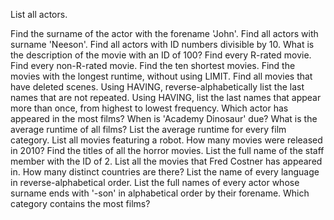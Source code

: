 List all actors.

Find the surname of the actor with the forename 'John'.
Find all actors with surname 'Neeson'.
Find all actors with ID numbers divisible by 10.
What is the description of the movie with an ID of 100?
Find every R-rated movie.
Find every non-R-rated movie.
Find the ten shortest movies.
Find the movies with the longest runtime, without using LIMIT.
Find all movies that have deleted scenes.
Using HAVING, reverse-alphabetically list the last names that are not repeated.
Using HAVING, list the last names that appear more than once, from highest to lowest frequency.
Which actor has appeared in the most films?
When is 'Academy Dinosaur' due?
What is the average runtime of all films?
List the average runtime for every film category.
List all movies featuring a robot.
How many movies were released in 2010?
Find the titles of all the horror movies.
List the full name of the staff member with the ID of 2.
List all the movies that Fred Costner has appeared in.
How many distinct countries are there?
List the name of every language in reverse-alphabetical order.
List the full names of every actor whose surname ends with '-son' in alphabetical order by their forename.
Which category contains the most films?